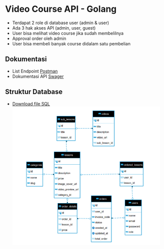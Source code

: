 # Video Course API - Golang
- Terdapat 2 role di database user (admin & user)
- Ada 3 hak akses API (admin, user, guest)
- User bisa melihat video course jika sudah membelilnya
- Approval order oleh admin
- User bisa membeli banyak course didalam satu pembelian

## Dokumentasi
- List Endpoint [Postman](https://documenter.getpostman.com/view/6967483/UUxwEVFJ)
- Dokumentasi API [Swager](https://app.swaggerhub.com/apis-docs/rizkypujiraharja/video-course/1.0.0)

## Struktur Database
- [Download file SQL](https://google.com)
![](https://raw.githubusercontent.com/rizkypujiraharja/Video-Course-API-Golang/main/ERD%20Database.png?token=AECABIA2U25QORQQUSF27LTBKBMGE)